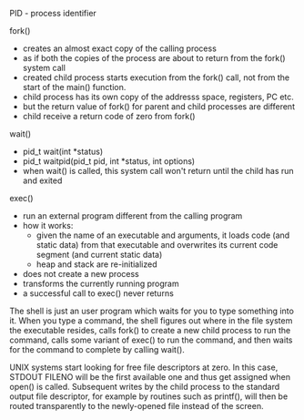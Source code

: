 PID - process identifier

fork()
- creates an almost exact copy of the calling process
- as if both the copies of the process are about to return from the fork() system call
- created child process starts execution from the fork() call, not from the start of the main() function.
- child process has its own copy of the addresss space, registers, PC etc.
- but the return value of fork() for parent and child processes are different
- child receive a return code of zero from fork()


wait()
- pid_t wait(int *status)
- pid_t waitpid(pid_t pid, int *status, int options)
- when wait() is called, this system call won't return until the child has run and exited

exec()
- run an external program different from the calling program
- how it works:
    - given the name of an executable and arguments, it loads code (and static data) from that executable and overwrites its current code segment (and current static data)
    - heap and stack are re-initialized
- does not create a new process
- transforms the currently running program
- a successful call to exec() never returns

The shell is just an user program which waits for you to type something into it.
When you type a command, the shell figures out where in the file system the executable resides, calls fork() to create a new child process to run the command, calls some variant of exec() to run the command, and then waits for the command to complete by calling wait().


UNIX systems start looking for free file descriptors at zero. In this case, STDOUT FILENO will be the first available one and thus get assigned when open() is called. Subsequent writes by the child process to the standard output file descriptor, for example by routines such as printf(), will then be routed transparently to the newly-opened file instead of the screen.